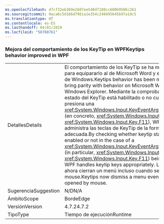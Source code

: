```yaml
---
ms.openlocfilehash: d7cf32eb369e2607ee540d7188cc680b9506c261
ms.sourcegitcommit: 0aca6c5d166d7961a1e354c248495645b97a1dc5
ms.translationtype: HT
ms.contentlocale: es-ES
ms.lasthandoff: 04/01/2019
ms.locfileid: "58760761"
---
```

### <a name="keytips-behavior-improved-in-wpf"></a><span data-ttu-id="e9857-101">Mejora del comportamiento de los KeyTip en WPF</span><span class="sxs-lookup"><span data-stu-id="e9857-101">Keytips behavior improved in WPF</span></span>

|   |   |
|---|---|
|<span data-ttu-id="e9857-102">Detalles</span><span class="sxs-lookup"><span data-stu-id="e9857-102">Details</span></span>|<span data-ttu-id="e9857-103">El comportamiento de los KeyTip se ha modificado para equipararlo al de Microsoft Word y el Explorador de Windows.</span><span class="sxs-lookup"><span data-stu-id="e9857-103">Keytips behavior has been modified to bring parity with behavior on Microsoft Word and Windows Explorer.</span></span> <span data-ttu-id="e9857-104">Mediante la comprobación de si el estado del KeyTip está habilitado o no cuando se presiona una <xref:System.Windows.Input.KeyEventArgs.SystemKey> (en concreto, <xref:System.Windows.Input.Key> o <xref:System.Windows.Input.Key.F11>), WPF administra las teclas de KeyTip de la forma adecuada.</span><span class="sxs-lookup"><span data-stu-id="e9857-104">By checking whether keytip state is enabled or not in the case of a <xref:System.Windows.Input.KeyEventArgs.SystemKey> (in particular, <xref:System.Windows.Input.Key> or <xref:System.Windows.Input.Key.F11>) being pressed, WPF handles keytip keys appropriately.</span></span> <span data-ttu-id="e9857-105">Los KeyTip ahora cierran un menú incluso cuando se abre con el mouse.</span><span class="sxs-lookup"><span data-stu-id="e9857-105">Keytips now dismiss a menu even when it is opened by mouse.</span></span>|
|<span data-ttu-id="e9857-106">Sugerencia</span><span class="sxs-lookup"><span data-stu-id="e9857-106">Suggestion</span></span>|<span data-ttu-id="e9857-107">N/D</span><span class="sxs-lookup"><span data-stu-id="e9857-107">N/A</span></span>|
|<span data-ttu-id="e9857-108">Ámbito</span><span class="sxs-lookup"><span data-stu-id="e9857-108">Scope</span></span>|<span data-ttu-id="e9857-109">Borde</span><span class="sxs-lookup"><span data-stu-id="e9857-109">Edge</span></span>|
|<span data-ttu-id="e9857-110">Versión</span><span class="sxs-lookup"><span data-stu-id="e9857-110">Version</span></span>|<span data-ttu-id="e9857-111">4.7.2</span><span class="sxs-lookup"><span data-stu-id="e9857-111">4.7.2</span></span>|
|<span data-ttu-id="e9857-112">Tipo</span><span class="sxs-lookup"><span data-stu-id="e9857-112">Type</span></span>|<span data-ttu-id="e9857-113">Tiempo de ejecución</span><span class="sxs-lookup"><span data-stu-id="e9857-113">Runtime</span></span>|

